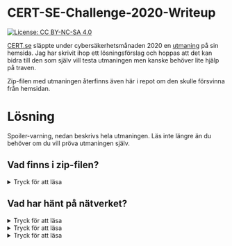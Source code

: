 # CERT-SE-Challenge-2020-Writeup
[![License: CC BY-NC-SA 4.0](https://img.shields.io/badge/License-CC%20BY--NC--SA%204.0-lightgrey.svg)](https://creativecommons.org/licenses/by-nc-sa/4.0/)

[CERT.se](https://cert.se) släppte under cybersäkerhetsmånaden 2020 en [utmaning](https://cert.se/2020/09/cert-se-challenge-2020) på sin hemsida. Jag har skrivit ihop ett lösningsförslag och hoppas att det kan bidra till den som själv vill testa utmaningen men kanske behöver lite hjälp på traven.

Zip-filen med utmaningen återfinns även här i repot om den skulle försvinna från hemsidan.
# Lösning
Spoiler-varning, nedan beskrivs hela utmaningen. Läs inte längre än du behöver om du vill pröva utmaningen själv.
## Vad finns i zip-filen?
<details><summary>Tryck för att läsa</summary>
<p>

I zipfilen hittar du en fil med ändelsen .pcapng ett filformat som används för att spara nätverkstrafik som fångats in med till exempel [Wireshark](https://www.wireshark.org/)

Ladda ned wireshark och ta en titt i filen och se om du upptäcker något intressant.
</p>
</details>

## Vad har hänt på nätverket?

<details><summary>Tryck för att läsa</summary>
<p>

När vi undersöker .pcap-filen ser vi att någon har surfat på internet och tittat på hemsidor. All den trafiken är skyddad med [TLS](https://en.wikipedia.org/wiki/Transport_Layer_Security) och det finns därför inget (enkelt) sätt att läsa den trafiken.

När vi tittar vidare i filen hittar vi en del FTP-trafik, den vill vi titta närmre på.
</p>
</details>

<details><summary>Tryck för att läsa</summary>
<p>

FTP, [file transfer protocol](https://en.wikipedia.org/wiki/File_Transfer_Protocol) är ett protokoll som överför filer mellan datorer. Protokollet skickar data i klartext och en aktör som kan avlyssna nätverkstrafiken kan därför ta del av informationen som skickas.

Genom att filtrerar på *ftp || ftp-data* i Wireshark kan vi se all trafik som överförts med ftp.

Det är nu enkelt att se att ftp-trafiken går i klartext och vi ser till exempel att användaren *sidden* har loggat in på ftp-servern med lösenordet *k3b4bt411rik*.

Vi ser också att användaren har laddat upp en fil med kommandot:

```
STOR demo.tar.xz
```

Vi kan också se att filen laddats upp i ett antal större paket som protokollet anget som ftp-data. Högerklickar vi på ett av de större paketen och väljer *Follow/TCP Stream* kan vi spara ned filen till våran dator.

Välj *RAW* i rullgardinsmenyn "Show and save data as" och spara sedan filen.

</p>
</details>

<details><summary>Tryck för att läsa</summary>
<p>

Port 6667 används för IRC, [Internet Relay Chat](https://en.wikipedia.org/wiki/Internet_Relay_Chat), ett protokoll för text-chat. Även IRC skickar data i klartext.

</p>
</details>

